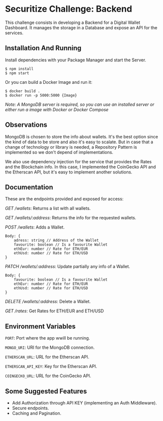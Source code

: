 # Securitize Challenge: Backend
This challenge consists in developing a Backend for a Digital Wallet Dashboard. It manages the storage in a Database and expose an API for the services.
## Installation And Running

Install dependencies with your Package Manager and start the Server.

```console
$ npm install 
$ npm start
```

Or you can build a Docker Image and run it:
```console
$ docker build .
$ docker run -p 5000:5000 {Image}
```

*Note: A MongoDB server is required, so you can use an installed server or either run a image with Docker or Docker Compose*








    
## Observations

MongoDB is chosen to store the info about wallets. It's the best option since the kind of data to be store and also it's easy to scalate. But in case that a change of technology or library is needed, a Repository Pattern is implemented so we don't depend of implementations.

We also use dependency injection for the service that provides the Rates and the Blockchain info. In this case, I implemented the CoinGecko API and the Etherscan API, but it's easy to implement another solutions.
## Documentation

These are the endpoints provided and exposed for access:

*GET /wallets*: Returns a list with all wallets. 

*GET /wallets/:address*: Returns the info for the requested wallets.

*POST /wallets*: Adds a Wallet. 
    
    Body: {
        adress: string // Address of the Wallet
        favourite: boolean // Is a favourite Wallet 
        ethEur: number // Rate for ETH/EUR
        ethUsd: number // Rate for ETH/USD
    }

*PATCH /wallets/:address*: Update partially any info of a Wallet. 
    
    Body: {
        favourite: boolean // Is a favourite Wallet 
        ethEur: number // Rate for ETH/EUR
        ethUsd: number // Rate for ETH/USD
    }

*DELETE /wallets/:address*: Delete a Wallet. 

*GET /rates*: Get Rates for ETH/EUR and ETH/USD 
## Environment Variables

`PORT`: Port where the app wwill be running.

`MONGO_URI`: URI for the MongoDB connection.

`ETHERSCAN_URL`: URL for the Etherscan API.

`ETHERSCAN_API_KEY`: Key for the Etherscan API.

`COINGECKO_URL`: URL for the CoinGecko API.
## Some Suggested Features

- Add Authorization through API KEY (implementing an Auth Middleware).
- Secure endpoints.
- Caching and Pagination.